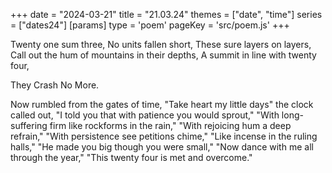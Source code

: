 +++
date = "2024-03-21"
title = "21.03.24"
themes = ["date", "time"]
series = ["dates24"]
[params]
  type = 'poem'
  pageKey = 'src/poem.js'
+++

Twenty one sum three,
No units fallen short,
These sure layers on layers,
Call out the hum of mountains in their depths,
A summit in line with twenty four,

They
Crash
No
More.

Now rumbled from the gates of time,
"Take heart my little days" the clock called out,
"I told you that with patience you would sprout,"
"With long-suffering firm like rockforms in the rain,"
"With rejoicing hum a deep refrain,"
"With persistence see petitions chime,"
"Like incense in the ruling halls,"
"He made you big though you were small,"
"Now dance with me all through the year,"
"This twenty four is met and overcome."
